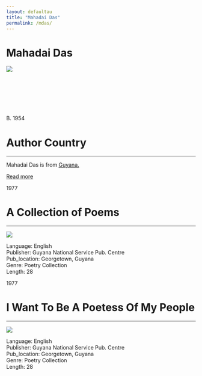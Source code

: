 ```yaml
---
layout: defaultau
title: "Mahadai Das"
permalink: /mdas/
---
```

<!-- partial:index.partial.html -->
<div class="content">
    <h1>Mahadai Das</h1>
    <div class="quote">
        <div><img src="https://www.peepaltreepress.com/sites/default/files/styles/author_large/public/Mahadai%20Das.jpg" class="logo"></div>
    </div>
    <div class="timeline">
        <div style="padding-bottom:100px;"></div>
        <div class="block">
            <div class="date right"><p class="right"> B. 1954 </p></div>
            <div class="dot"></div>
            <div class="left first">
            <div class="author_country">
                <h1>Author Country</h1><hr>
          <div class="aclocation">  <p>Mahadai Das is from <a href="{{ site.baseurl }}/62">Guyana.</a></p></div>
              <div class="acreadmore">  <a href="https://en.wikipedia.org/wiki/Mahadai_Das" target="_blank">Read more</a></div>
            </div>
            </div>
        </div>
        <div class="block">
            <div class="date left"><p class="left">1977</p></div>
            <div class="dot"></div>
            <div class="right hide">
                <h1>A Collection of Poems</h1><hr>
                <p><img src="https://books.google.dm/books/content?id=PyNCAAAAYAAJ&printsec=frontcover&img=1&zoom=1&imgtk=AFLRE73jPjy3grpomJXzts0uEwMXKqY3f4FMH5u3PEp7Eei1ktMFFQB84iYIceLRQprNb-h6oSdmnZpIuoqOGtsxn_nMPfGR6OmUiqg5S2R1qqVj608tg20_ViobaovzU23ppLx7UaBN"></p>
                <p>
                Language: English<br/>
                Publisher: Guyana National Service Pub. Centre<br/>
                Pub_location: Georgetown, Guyana<br/>
                Genre: Poetry Collection<br/>
                Length: 28</p>
            </div>
        </div>
        <div class="block">
            <div class="date right"><p class="right">1977</p></div>
            <div class="dot"></div>
            <div class="left hide">
                <h1>I Want To Be A Poetess Of My People</h1><hr>
                <p><img src="https://www.morayhousetrust.com/wp-content/uploads/2021/07/Mahadai-Part-One-Cover.png"></p>
                <p>Language: English<br/>
                Publisher: Guyana National Service Pub. Centre<br/>
                Pub_location: Georgetown, Guyana<br/>
                Genre: Poetry Collection<br/>
                Length: 28</p>
            </div>
        </div>
  <!-- partial -->
<script src='https://cdnjs.cloudflare.com/ajax/libs/jquery/3.1.1/jquery.min.js'></script><script  src="{{ site.baseurl }}/assets/js/authorscript.js"></script>